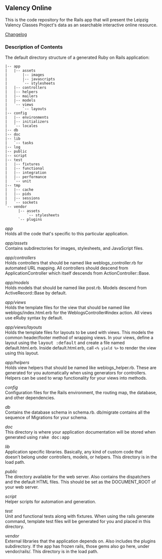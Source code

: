 ## Valency Online 

This is the code repository for the Rails app that will present the Leipzig Valency Classes Project's data as an searchable interactive online resource.

[Changelog](https://github.com/fanaugen/valency/blob/master/CHANGELOG.md#changelog)

### Description of Contents

The default directory structure of a generated Ruby on Rails application:

	|-- app
	|   |-- assets
	|       |-- images
	|       |-- javascripts
	|       `-- stylesheets
	|   |-- controllers
	|   |-- helpers
	|   |-- mailers
	|   |-- models
	|   `-- views
	|       `-- layouts
	|-- config
	|   |-- environments
	|   |-- initializers
	|   `-- locales
	|-- db
	|-- doc
	|-- lib
	|   `-- tasks
	|-- log
	|-- public
	|-- script
	|-- test
	|   |-- fixtures
	|   |-- functional
	|   |-- integration
	|   |-- performance
	|   `-- unit
	|-- tmp
	|   |-- cache
	|   |-- pids
	|   |-- sessions
	|   `-- sockets
	`-- vendor
		  |-- assets
			  `-- stylesheets
		  `-- plugins

*app* <br/>
  Holds all the code that's specific to this particular application.

*app/assets* <br/>
  Contains subdirectories for images, stylesheets, and JavaScript files.

*app/controllers* <br/>
  Holds controllers that should be named like weblogs_controller.rb for
  automated URL mapping. All controllers should descend from
  ApplicationController which itself descends from ActionController::Base.

*app/models* <br/>
  Holds models that should be named like post.rb. Models descend from
  ActiveRecord::Base by default.

*app/views* <br/>
  Holds the template files for the view that should be named like
  weblogs/index.html.erb for the WeblogsController#index action. All views use
  eRuby syntax by default.

*app/views/layouts* <br/>
  Holds the template files for layouts to be used with views. This models the
  common header/footer method of wrapping views. In your views, define a layout
  using the <tt>layout :default</tt> and create a file named default.html.erb.
  Inside default.html.erb, call `<% yield %>` to render the view using this
  layout.

*app/helpers* <br/>
  Holds view helpers that should be named like weblogs_helper.rb. These are
  generated for you automatically when using generators for controllers.
  Helpers can be used to wrap functionality for your views into methods.

*config* <br/>
  Configuration files for the Rails environment, the routing map, the database,
  and other dependencies.

*db* <br/>
  Contains the database schema in schema.rb. db/migrate contains all the
  sequence of Migrations for your schema.

*doc* <br/>
  This directory is where your application documentation will be stored when
  generated using <tt>rake doc:app</tt>

*lib* <br/>
  Application specific libraries. Basically, any kind of custom code that
  doesn't belong under controllers, models, or helpers. This directory is in
  the load path.

*public* <br/>
  The directory available for the web server. Also contains the dispatchers and the
  default HTML files. This should be set as the DOCUMENT_ROOT of your web
  server.

*script* <br/>
  Helper scripts for automation and generation.

*test* <br/>
  Unit and functional tests along with fixtures. When using the rails generate
  command, template test files will be generated for you and placed in this
  directory.

*vendor* <br/>
  External libraries that the application depends on. Also includes the plugins
  subdirectory. If the app has frozen rails, those gems also go here, under
  vendor/rails/. This directory is in the load path.
